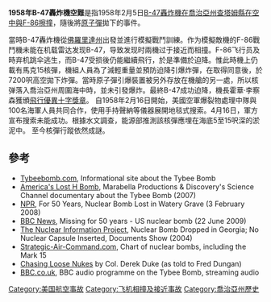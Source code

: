 **1958年B-47轟炸機空難**是指1958年2月5日[B-47轟炸機在](https://zh.wikipedia.org/wiki/B-47轟炸機 "wikilink")[喬治亞州](../Page/喬治亞州.md "wikilink")[查塔姆縣在空中與](https://zh.wikipedia.org/wiki/查塔姆縣_\(喬治亞州\) "wikilink")[F-86擦撞](../Page/F-86軍刀戰鬥機.md "wikilink")，隨後將[原子彈](https://zh.wikipedia.org/wiki/原子彈 "wikilink")拋下的事件。

當時B-47轟炸機從[佛羅里達州](https://zh.wikipedia.org/wiki/佛羅里達州 "wikilink")出發並進行模擬戰鬥訓練。作为模擬敵機的F-86戰鬥機未能在机载雷达发现B-47，导致发现时兩機过于接近而相撞。F-86飞行员及時弃机跳伞逃生，而B-47受损後仍能繼續飛行，於是準備於迫降。惟此時機上仍載有馬克15核彈，機組人員為了減輕重量並預防迫降引爆炸彈，在取得同意後，於7200呎高空拋下炸彈。當時原子彈引爆裝置被另外存放在機艙的另一處，所以核弹落入喬治亞州周圍海中時，並未引發爆炸。最終B-47成功迫降，機長霍華·李察森獲頒[飛行優異十字獎章](https://zh.wikipedia.org/wiki/飛行優異十字獎章 "wikilink")。 自1958年2月16日開始，美國空軍爆裂物處理中隊與100名海軍人員共同合作，使用手持聲納等儀器展開地毯式搜索。4月16日，軍方宣布搜索未能成功。根據水文調查，能源部推測該核彈應埋在海底5至15呎深的淤泥中。 至今核彈行蹤依然成謎。

## 參考

  - [Tybeebomb.com](http://www.tybeebomb.com), Informational site about the Tybee Bomb
  - [America's Lost H Bomb](https://web.archive.org/web/20101030000700/http://www.americaslosthbomb.com/), Marabella Productions & Discovery's Science Channel documentary about the Tybee Bomb (2007)
  - [NPR](http://www.npr.org/templates/story/story.php?storyId=18587608), For 50 Years, Nuclear Bomb Lost in Watery Grave (3 February 2008)
  - [BBC News](http://news.bbc.co.uk/1/hi/world/americas/8107908.stm), Missing for 50 years - US nuclear bomb (22 June 2009)
  - [The Nuclear Information Project](http://www.nukestrat.com/us/afn/savannah.htm), Nuclear Bomb Dropped in Georgia; No Nuclear Capsule Inserted, Documents Show (2004)
  - [Strategic-Air-Command.com](http://www.strategic-air-command.com/weapons/nuclear_bomb_chart.htm), Chart of nuclear bombs, including the Mark 15
  - [Chasing Loose Nukes](http://www.fdungan.com/duke.htm) by Col. Derek Duke (as told to Fred Dungan)
  - [BBC.co.uk](http://www.bbc.co.uk/programmes/b00l55xm), BBC audio programme on the Tybee Bomb, streaming audio

[Category:美国航空事故](https://zh.wikipedia.org/wiki/Category:美国航空事故 "wikilink") [Category:飞机相撞及接近事故](https://zh.wikipedia.org/wiki/Category:飞机相撞及接近事故 "wikilink") [Category:喬治亞州歷史](https://zh.wikipedia.org/wiki/Category:喬治亞州歷史 "wikilink")